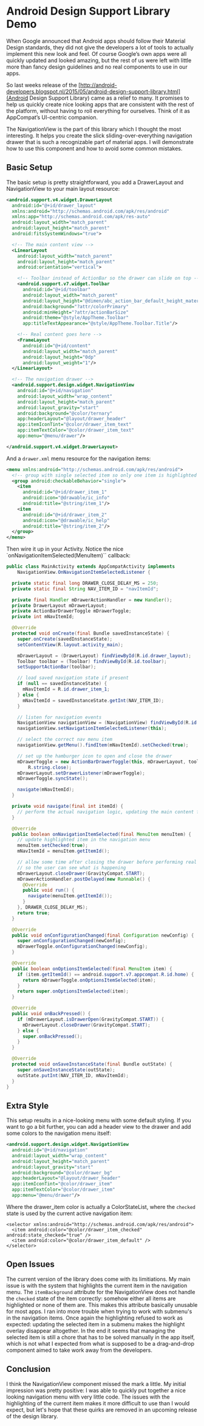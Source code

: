 Android Design Support Library Demo
===================================

When Google announced that Android apps should follow their Material Design standards, they did not give the developers a lot of tools to actually implement this new look and feel. Of course Google’s own apps were all quickly updated and looked amazing, but the rest of us were left with little more than fancy design guidelines and no real components to use in our apps.

So last weeks release of the [http://android-developers.blogspot.nl/2015/05/android-design-support-library.html](Android Design Support Library) came as a relief to many. It promises to help us quickly create nice looking apps that are consistent with the rest of the platform, without having to roll everything for ourselves. Think of it as AppCompat’s UI-centric companion.

The NavigationView is the part of this library which I thought the most interesting. It helps you create the slick sliding-over-everything navigation drawer that is such a recognizable part of material apps. I will demonstrate how to use this component and how to avoid some common mistakes.

## Basic Setup

The basic setup is pretty straightforward, you add a DrawerLayout and NavigationView to your main layout resource:

```xml
<android.support.v4.widget.DrawerLayout
  android:id="@+id/drawer_layout"
  xmlns:android="http://schemas.android.com/apk/res/android"
  xmlns:app="http://schemas.android.com/apk/res-auto"
  android:layout_width="match_parent"
  android:layout_height="match_parent"
  android:fitsSystemWindows="true">

  <!-- The main content view -->
  <LinearLayout
    android:layout_width="match_parent"
    android:layout_height="match_parent"
    android:orientation="vertical">

    <!-- Toolbar instead of ActionBar so the drawer can slide on top -->
    <android.support.v7.widget.Toolbar
      android:id="@+id/toolbar"
      android:layout_width="match_parent"
      android:layout_height="@dimen/abc_action_bar_default_height_material"
      android:background="?attr/colorPrimary"
      android:minHeight="?attr/actionBarSize"
      android:theme="@style/AppTheme.Toolbar"
      app:titleTextAppearance="@style/AppTheme.Toolbar.Title"/>

    <!-- Real content goes here -->
    <FrameLayout
      android:id="@+id/content"
      android:layout_width="match_parent"
      android:layout_height="0dp"
      android:layout_weight="1"/>
  </LinearLayout>

  <!-- The navigation drawer -->
  <android.support.design.widget.NavigationView
    android:id="@+id/navigation"
    android:layout_width="wrap_content"
    android:layout_height="match_parent"
    android:layout_gravity="start"
    android:background="@color/ternary"
    app:headerLayout="@layout/drawer_header"
    app:itemIconTint="@color/drawer_item_text"
    app:itemTextColor="@color/drawer_item_text"
    app:menu="@menu/drawer"/>

</android.support.v4.widget.DrawerLayout>
```

And a `drawer.xml` menu resource for the navigation items:

```xml
<menu xmlns:android="http://schemas.android.com/apk/res/android">
  <!-- group with single selected item so only one item is highlighted in the nav menu -->
  <group android:checkableBehavior="single">
    <item
      android:id="@+id/drawer_item_1"
      android:icon="@drawable/ic_info"
      android:title="@string/item_1"/>
    <item
      android:id="@+id/drawer_item_2"
      android:icon="@drawable/ic_help"
      android:title="@string/item_2"/>
  </group>
</menu>
```

Then wire it up in your Activity. Notice the nice `onNavigationItemSelected(MenuItem)`` callback:

```java
public class MainActivity extends AppCompatActivity implements
    NavigationView.OnNavigationItemSelectedListener {

  private static final long DRAWER_CLOSE_DELAY_MS = 250;
  private static final String NAV_ITEM_ID = "navItemId";

  private final Handler mDrawerActionHandler = new Handler();
  private DrawerLayout mDrawerLayout;
  private ActionBarDrawerToggle mDrawerToggle;
  private int mNavItemId;

  @Override
  protected void onCreate(final Bundle savedInstanceState) {
    super.onCreate(savedInstanceState);
    setContentView(R.layout.activity_main);

    mDrawerLayout = (DrawerLayout) findViewById(R.id.drawer_layout);
    Toolbar toolbar = (Toolbar) findViewById(R.id.toolbar);
    setSupportActionBar(toolbar);

    // load saved navigation state if present
    if (null == savedInstanceState) {
      mNavItemId = R.id.drawer_item_1;
    } else {
      mNavItemId = savedInstanceState.getInt(NAV_ITEM_ID);
    }

    // listen for navigation events
    NavigationView navigationView = (NavigationView) findViewById(R.id.navigation);
    navigationView.setNavigationItemSelectedListener(this);

    // select the correct nav menu item
    navigationView.getMenu().findItem(mNavItemId).setChecked(true);

    // set up the hamburger icon to open and close the drawer
    mDrawerToggle = new ActionBarDrawerToggle(this, mDrawerLayout, toolbar, R.string.open,
        R.string.close);
    mDrawerLayout.setDrawerListener(mDrawerToggle);
    mDrawerToggle.syncState();

    navigate(mNavItemId);
  }

  private void navigate(final int itemId) {
    // perform the actual navigation logic, updating the main content fragment etc
  }

  @Override
  public boolean onNavigationItemSelected(final MenuItem menuItem) {
    // update highlighted item in the navigation menu
    menuItem.setChecked(true);
    mNavItemId = menuItem.getItemId();

    // allow some time after closing the drawer before performing real navigation
    // so the user can see what is happening
    mDrawerLayout.closeDrawer(GravityCompat.START);
    mDrawerActionHandler.postDelayed(new Runnable() {
      @Override
      public void run() {
        navigate(menuItem.getItemId());
      }
    }, DRAWER_CLOSE_DELAY_MS);
    return true;
  }

  @Override
  public void onConfigurationChanged(final Configuration newConfig) {
    super.onConfigurationChanged(newConfig);
    mDrawerToggle.onConfigurationChanged(newConfig);
  }

  @Override
  public boolean onOptionsItemSelected(final MenuItem item) {
    if (item.getItemId() == android.support.v7.appcompat.R.id.home) {
      return mDrawerToggle.onOptionsItemSelected(item);
    }
    return super.onOptionsItemSelected(item);
  }

  @Override
  public void onBackPressed() {
    if (mDrawerLayout.isDrawerOpen(GravityCompat.START)) {
      mDrawerLayout.closeDrawer(GravityCompat.START);
    } else {
      super.onBackPressed();
    }
  }

  @Override
  protected void onSaveInstanceState(final Bundle outState) {
    super.onSaveInstanceState(outState);
    outState.putInt(NAV_ITEM_ID, mNavItemId);
  }
}
```

## Extra Style

This setup results in a nice-looking menu with some default styling. If you want to go a bit further, you can add a header view to the drawer and add some colors to the navigation menu itself:

```xml
<android.support.design.widget.NavigationView
  android:id="@+id/navigation"
  android:layout_width="wrap_content"
  android:layout_height="match_parent"
  android:layout_gravity="start"
  android:background="@color/drawer_bg"
  app:headerLayout="@layout/drawer_header"
  app:itemIconTint="@color/drawer_item"
  app:itemTextColor="@color/drawer_item"
  app:menu="@menu/drawer"/>
```

Where the drawer_item color is actually a ColorStateList, where the `checked` state is used by the current active navigation item:

```
<selector xmlns:android="http://schemas.android.com/apk/res/android">
  <item android:color="@color/drawer_item_checked" android:state_checked="true" />
  <item android:color="@color/drawer_item_default" />
</selector>
```

## Open Issues

The current version of the library does come with its limitiations. My main issue is with the system that highlights the current item in the navigation menu. The `itemBackground` attribute for the NavigationView does not handle the `checked` state of the item correctly: somehow either all items are highlighted or none of them are. This makes this attribute basically unusable for most apps. I ran into more trouble when trying to work with submenu's in the navigation items. Once again the highlighting refused to work as expected: updating the selected item in a submenu makes the highlight overlay disappear altogether. In the end it seems that managing the selected item is still a chore that has to be solved manually in the app itself, which is not what I expected from what is supposed to be a drag-and-drop component aimed to take work away from the developers.

## Conclusion

I think the NavigationView component missed the mark a little. My initial impression was pretty positive: I was able to quickly put together a nice looking navigation menu with very little code. The issues with the highlighting of the current item makes it more difficult to use than I would expect, but let's hope that these quirks are removed in an upcoming release of the design library.
